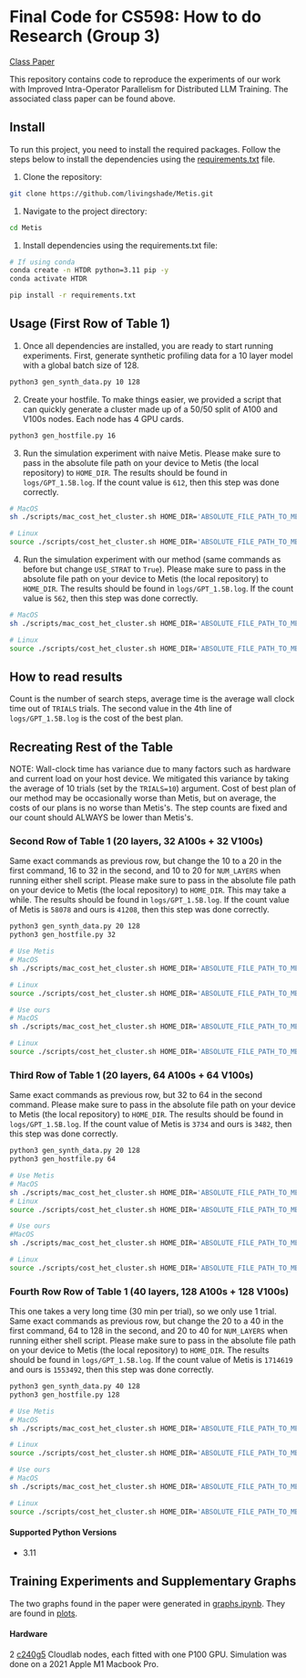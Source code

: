 # Final Code for CS598: How to do Research (Group 3)
[Class Paper](./docs/paper.pdf)

This repository contains code to reproduce the experiments of our work with Improved Intra-Operator Parallelism for Distributed LLM
Training. The associated class paper can be found above.

## Install
To run this project, you need to install the required packages. Follow the steps below to install the dependencies using the [requirements.txt](requirements.txt) file.

1. Clone the repository: 
```bash
git clone https://github.com/livingshade/Metis.git
```

1. Navigate to the project directory:
```bash 
cd Metis
```

1. Install dependencies using the requirements.txt file: 
```bash
# If using conda
conda create -n HTDR python=3.11 pip -y
conda activate HTDR

pip install -r requirements.txt
```
## Usage (First Row of Table 1)
1. Once all dependencies are installed, you are ready to start running experiments. First, generate synthetic profiling data for a 10 layer model with a global batch size of 128.
```bash
python3 gen_synth_data.py 10 128 
```

2. Create your hostfile. To make things easier, we provided a script that can quickly generate a cluster made up of a 50/50 split of A100 and V100s nodes. Each node has 4 GPU cards. 
```bash
python3 gen_hostfile.py 16
```

3. Run the simulation experiment with naive Metis. Please make sure to pass in the absolute file path on your device to Metis (the local repository) to `HOME_DIR`. The results should be found in `logs/GPT_1.5B.log`. If the count value is `612`, then this step was done correctly.
```bash
# MacOS
sh ./scripts/mac_cost_het_cluster.sh HOME_DIR='ABSOLUTE_FILE_PATH_TO_METIS' MODEL_NAME=GPT MODEL_SIZE=1.5B NUM_LAYERS=10 GBS=128  MAX_PROFILED_TP=128 MAX_PROFILED_BATCH_SIZE=128 SCALE_VARIANCE=1 MAX_PERMUTE_LEN=128 TRIALS=10 USE_STRAT=False

# Linux
source ./scripts/cost_het_cluster.sh HOME_DIR='ABSOLUTE_FILE_PATH_TO_METIS' MODEL_NAME=GPT MODEL_SIZE=1.5B NUM_LAYERS=10 GBS=128  MAX_PROFILED_TP=128 MAX_PROFILED_BATCH_SIZE=128 SCALE_VARIANCE=1 MAX_PERMUTE_LEN=128 TRIALS=10 USE_STRAT=False
```

4. Run the simulation experiment with our method (same commands as before but change `USE_STRAT` to `True`). Please make sure to pass in the absolute file path on your device to Metis (the local repository) to `HOME_DIR`. The results should be found in `logs/GPT_1.5B.log`. If the count value is `562`, then this step was done correctly.
```bash
# MacOS
sh ./scripts/mac_cost_het_cluster.sh HOME_DIR='ABSOLUTE_FILE_PATH_TO_METIS' MODEL_NAME=GPT MODEL_SIZE=1.5B NUM_LAYERS=10 GBS=128  MAX_PROFILED_TP=128 MAX_PROFILED_BATCH_SIZE=128 SCALE_VARIANCE=1 MAX_PERMUTE_LEN=128 TRIALS=10 USE_STRAT=True

# Linux
source ./scripts/cost_het_cluster.sh HOME_DIR='ABSOLUTE_FILE_PATH_TO_METIS' MODEL_NAME=GPT MODEL_SIZE=1.5B NUM_LAYERS=10 GBS=128  MAX_PROFILED_TP=128 MAX_PROFILED_BATCH_SIZE=128 SCALE_VARIANCE=1 MAX_PERMUTE_LEN=128 TRIALS=10 USE_STRAT=True
```

## How to read results
Count is the number of search steps, average time is the average wall clock time out of `TRIALS` trials. The second value in the 4th line of `logs/GPT_1.5B.log` is the cost of the best plan.

## Recreating Rest of the Table
NOTE: Wall-clock time has variance due to many factors such as hardware and current load on your host device. We mitigated this variance by taking the average of 10 trials (set by the `TRIALS=10`) argument. Cost of best plan of our method may be occasionally worse than Metis, but on average, the costs of our plans is no worse than Metis's. The step counts are fixed and our count should ALWAYS be lower than Metis's.

### Second Row of Table 1 (20 layers, 32 A100s + 32 V100s)
Same exact commands as previous row, but change the 10 to a 20 in the first command, 16 to 32 in the second, and 10 to 20 for `NUM_LAYERS` when running either shell script. Please make sure to pass in the absolute file path on your device to Metis (the local repository) to `HOME_DIR`. This may take a while. The results should be found in `logs/GPT_1.5B.log`. If the count value of Metis is `58078` and ours is `41208`, then this step was done correctly.
```bash
python3 gen_synth_data.py 20 128 
python3 gen_hostfile.py 32

# Use Metis
# MacOS
sh ./scripts/mac_cost_het_cluster.sh HOME_DIR='ABSOLUTE_FILE_PATH_TO_METIS' MODEL_NAME=GPT MODEL_SIZE=1.5B NUM_LAYERS=20 GBS=128  MAX_PROFILED_TP=128 MAX_PROFILED_BATCH_SIZE=128 SCALE_VARIANCE=1 MAX_PERMUTE_LEN=128 TRIALS=5 USE_STRAT=False

# Linux
source ./scripts/cost_het_cluster.sh HOME_DIR='ABSOLUTE_FILE_PATH_TO_METIS' MODEL_NAME=GPT MODEL_SIZE=1.5B NUM_LAYERS=20 GBS=128  MAX_PROFILED_TP=128 MAX_PROFILED_BATCH_SIZE=128 SCALE_VARIANCE=1 MAX_PERMUTE_LEN=128 TRIALS=5 USE_STRAT=False

# Use ours
# MacOS
sh ./scripts/mac_cost_het_cluster.sh HOME_DIR='ABSOLUTE_FILE_PATH_TO_METIS' MODEL_NAME=GPT MODEL_SIZE=1.5B NUM_LAYERS=20 GBS=128  MAX_PROFILED_TP=128 MAX_PROFILED_BATCH_SIZE=128 SCALE_VARIANCE=1 MAX_PERMUTE_LEN=128 TRIALS=5 USE_STRAT=True

# Linux
source ./scripts/cost_het_cluster.sh HOME_DIR='ABSOLUTE_FILE_PATH_TO_METIS' MODEL_NAME=GPT MODEL_SIZE=1.5B NUM_LAYERS=20 GBS=128  MAX_PROFILED_TP=128 MAX_PROFILED_BATCH_SIZE=128 SCALE_VARIANCE=1 MAX_PERMUTE_LEN=128 TRIALS=5 USE_STRAT=True
```

### Third Row of Table 1 (20 layers, 64 A100s + 64 V100s)
Same exact commands as previous row, but 32 to 64 in the second command. Please make sure to pass in the absolute file path on your device to Metis (the local repository) to `HOME_DIR`. The results should be found in `logs/GPT_1.5B.log`. If the count value of Metis is `3734` and ours is `3482`, then this step was done correctly.
```bash
python3 gen_synth_data.py 20 128 
python3 gen_hostfile.py 64

# Use Metis
# MacOS
sh ./scripts/mac_cost_het_cluster.sh HOME_DIR='ABSOLUTE_FILE_PATH_TO_METIS' MODEL_NAME=GPT MODEL_SIZE=1.5B NUM_LAYERS=20 GBS=128 MAX_PROFILED_TP=128 MAX_PROFILED_BATCH_SIZE=128 SCALE_VARIANCE=1 MAX_PERMUTE_LEN=128 TRIALS=5 USE_STRAT=False
# Linux
source ./scripts/cost_het_cluster.sh HOME_DIR='ABSOLUTE_FILE_PATH_TO_METIS' MODEL_NAME=GPT MODEL_SIZE=1.5B NUM_LAYERS=20 GBS=128 MAX_PROFILED_TP=128 MAX_PROFILED_BATCH_SIZE=128 SCALE_VARIANCE=1 MAX_PERMUTE_LEN=128 TRIALS=5 USE_STRAT=False

# Use ours
#MacOS
sh ./scripts/mac_cost_het_cluster.sh HOME_DIR='ABSOLUTE_FILE_PATH_TO_METIS' MODEL_NAME=GPT MODEL_SIZE=1.5B NUM_LAYERS=20 GBS=128 MAX_PROFILED_TP=128 MAX_PROFILED_BATCH_SIZE=128 SCALE_VARIANCE=1 MAX_PERMUTE_LEN=128 TRIALS=5 USE_STRAT=True

# Linux
source ./scripts/cost_het_cluster.sh HOME_DIR='ABSOLUTE_FILE_PATH_TO_METIS' MODEL_NAME=GPT MODEL_SIZE=1.5B NUM_LAYERS=20 GBS=128 MAX_PROFILED_TP=128 MAX_PROFILED_BATCH_SIZE=128 SCALE_VARIANCE=1 MAX_PERMUTE_LEN=128 TRIALS=5 USE_STRAT=True
```

### Fourth Row Row of Table 1 (40 layers, 128 A100s + 128 V100s)
This one takes a very long time (30 min per trial), so we only use 1 trial. Same exact commands as previous row, but change the 20 to a 40 in the first command, 64 to 128 in the second, and 20 to 40 for `NUM_LAYERS` when running either shell script. Please make sure to pass in the absolute file path on your device to Metis (the local repository) to `HOME_DIR`. The results should be found in `logs/GPT_1.5B.log`. If the count value of Metis is `1714619` and ours is `1553492`, then this step was done correctly.
```bash
python3 gen_synth_data.py 40 128 
python3 gen_hostfile.py 128

# Use Metis
# MacOS
sh ./scripts/mac_cost_het_cluster.sh HOME_DIR='ABSOLUTE_FILE_PATH_TO_METIS' MODEL_NAME=GPT MODEL_SIZE=1.5B NUM_LAYERS=40 GBS=128 MAX_PROFILED_TP=128 MAX_PROFILED_BATCH_SIZE=128 SCALE_VARIANCE=1 MAX_PERMUTE_LEN=128 TRIALS=1 USE_STRAT=False

# Linux
source ./scripts/cost_het_cluster.sh HOME_DIR='ABSOLUTE_FILE_PATH_TO_METIS' MODEL_NAME=GPT MODEL_SIZE=1.5B NUM_LAYERS=40 GBS=128 MAX_PROFILED_TP=128 MAX_PROFILED_BATCH_SIZE=128 SCALE_VARIANCE=1 MAX_PERMUTE_LEN=128 TRIALS=1 USE_STRAT=False

# Use ours
# MacOS
sh ./scripts/mac_cost_het_cluster.sh HOME_DIR='ABSOLUTE_FILE_PATH_TO_METIS' MODEL_NAME=GPT MODEL_SIZE=1.5B NUM_LAYERS=40 GBS=128 MAX_PROFILED_TP=128 MAX_PROFILED_BATCH_SIZE=128 SCALE_VARIANCE=1 MAX_PERMUTE_LEN=128 TRIALS=1 USE_STRAT=True

# Linux
source ./scripts/cost_het_cluster.sh HOME_DIR='ABSOLUTE_FILE_PATH_TO_METIS' MODEL_NAME=GPT MODEL_SIZE=1.5B NUM_LAYERS=40 GBS=128 MAX_PROFILED_TP=128 MAX_PROFILED_BATCH_SIZE=128 SCALE_VARIANCE=1 MAX_PERMUTE_LEN=128 TRIALS=1 USE_STRAT=True
```

#### Supported Python Versions
- 3.11

## Training Experiments and Supplementary Graphs
The two graphs found in the paper were generated in [graphs.ipynb](./graphs.ipynb). They are found in [plots](./plots/).

#### Hardware
2 [c240g5](https://docs.cloudlab.us/hardware.html) Cloudlab nodes, each fitted with one P100 GPU.
Simulation was done on a 2021 Apple M1 Macbook Pro.